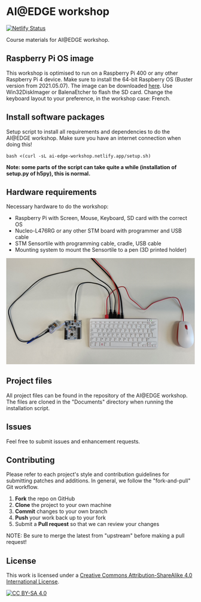 # AI@EDGE workshop

[![Netlify Status](https://api.netlify.com/api/v1/badges/9f9d3a17-b45c-40ff-870d-bb213b7bcd5d/deploy-status)](https://app.netlify.com/sites/ai-edge-workshop/deploys)

Course materials for AI@EDGE workshop.

## Raspberry Pi OS image

This workshop is optimised to run on a Raspberry Pi 400 or any other Raspberry Pi 4 device.
Make sure to install the 64-bit Raspberry OS (Buster version from 2021.05.07).
The image can be downloaded [here](https://downloads.raspberrypi.org/raspios_arm64/images/raspios_arm64-2021-05-28/2021-05-07-raspios-buster-arm64.zip).
Use Win32DiskImager or BalenaEtcher to flash the SD card.
Change the keyboard layout to your preference, in the workshop case: French.

## Install software packages

Setup script to install all requirements and dependencies to do the AI@EDGE workshop. Make sure you have an internet connection when doing this!

```shell
bash <(curl -sL ai-edge-workshop.netlify.app/setup.sh)
```

**Note: some parts of the script can take quite a while (installation of setup.py of h5py), this is normal.**

## Hardware requirements

Necessary hardware to do the workshop:
- Raspberry Pi with Screen, Mouse, Keyboard, SD card with the correct OS
- Nucleo-L476RG or any other STM board with programmer and USB cable
- STM Sensortile with programming cable, cradle, USB cable
- Mounting system to mount the Sensortile to a pen (3D printed holder)

![Workshop hardware setup](/img/workshop_setup.jpg)

## Project files

All project files can be found in the repository of the AI@EDGE workshop. The files are cloned in the "Documents" directory when running the installation script.

## Issues

Feel free to submit issues and enhancement requests.

## Contributing

Please refer to each project's style and contribution guidelines for submitting patches and additions. In general, we follow the "fork-and-pull" Git workflow.

 1. **Fork** the repo on GitHub
 2. **Clone** the project to your own machine
 3. **Commit** changes to your own branch
 4. **Push** your work back up to your fork
 5. Submit a **Pull request** so that we can review your changes

NOTE: Be sure to merge the latest from "upstream" before making a pull request!

## License

This work is licensed under a
[Creative Commons Attribution-ShareAlike 4.0 International License][cc-by-sa].

[![CC BY-SA 4.0][cc-by-sa-image]][cc-by-sa]

[cc-by-sa]: http://creativecommons.org/licenses/by-sa/4.0/
[cc-by-sa-image]: https://licensebuttons.net/l/by-sa/4.0/88x31.png
